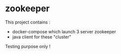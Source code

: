 # zookeeper

This project contains :
- docker-compose which launch 3 server zookeeper
- java client for these "cluster"

Testing purpose only !
